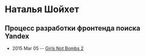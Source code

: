 # Наталья Шойхет

## Процесс разработки фронтенда поиска Yandex
- 2015 Mar 05 -- [Girls Not Bombs 2](https://www.youtube.com/watch?v=WprFkYKuQj0)    
